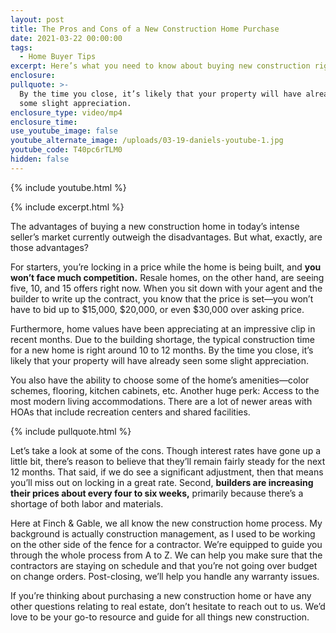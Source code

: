 ```yaml
---
layout: post
title: The Pros and Cons of a New Construction Home Purchase
date: 2021-03-22 00:00:00
tags:
  - Home Buyer Tips
excerpt: Here’s what you need to know about buying new construction right now.
enclosure:
pullquote: >-
  By the time you close, it’s likely that your property will have already seen
  some slight appreciation.
enclosure_type: video/mp4
enclosure_time:
use_youtube_image: false
youtube_alternate_image: /uploads/03-19-daniels-youtube-1.jpg
youtube_code: T40pc6rTLM0
hidden: false
---
```

{% include youtube.html %}

{% include excerpt.html %}

The advantages of buying a new construction home in today’s intense seller’s market currently outweigh the disadvantages. But what, exactly, are those advantages?

For starters, you’re locking in a price while the home is being built, and **you won’t face much competition.** Resale homes, on the other hand, are seeing five, 10, and 15 offers right now. When you sit down with your agent and the builder to write up the contract, you know that the price is set—you won’t have to bid up to $15,000, $20,000, or even $30,000 over asking price.&nbsp;

Furthermore, home values have been appreciating at an impressive clip in recent months. Due to the building shortage, the typical construction time for a new home is right around 10 to 12 months. By the time you close, it’s likely that your property will have already seen some slight appreciation.&nbsp;

You also have the ability to choose some of the home’s amenities—color schemes, flooring, kitchen cabinets, etc. Another huge perk: Access to the most modern living accommodations. There are a lot of newer areas with HOAs that include recreation centers and shared facilities.

{% include pullquote.html %}

Let’s take a look at some of the cons. Though interest rates have gone up a little bit, there’s reason to believe that they’ll remain fairly steady for the next 12 months. That said, if we do see a significant adjustment, then that means you’ll miss out on locking in a great rate. Second, **builders are increasing their prices about every four to six weeks,** primarily because there’s a shortage of both labor and materials.&nbsp;

Here at Finch & Gable, we all know the new construction home process. My background is actually construction management, as I used to be working on the other side of the fence for a contractor. We’re equipped to guide you through the whole process from A to Z. We can help you make sure that the contractors are staying on schedule and that you’re not going over budget on change orders. Post-closing, we’ll help you handle any warranty issues.&nbsp;

If you’re thinking about purchasing a new construction home or have any other questions relating to real estate, don’t hesitate to reach out to us. We’d love to be your go-to resource and guide for all things new construction.&nbsp;<br>&nbsp;
